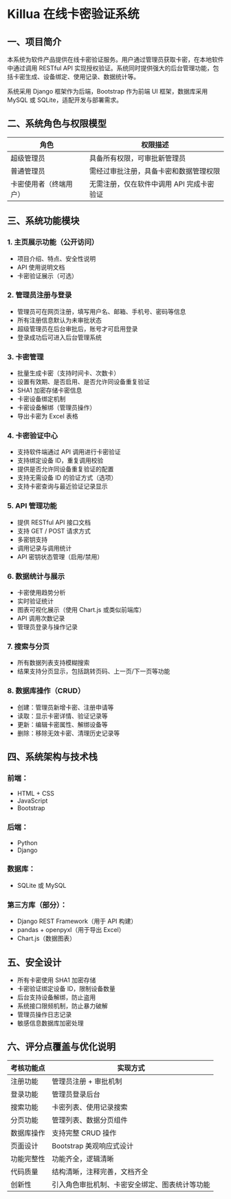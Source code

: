 # Killua 在线卡密验证系统

## 一、项目简介

本系统为软件产品提供在线卡密验证服务。用户通过管理员获取卡密，在本地软件中通过调用 RESTful API 实现授权验证。系统同时提供强大的后台管理功能，包括卡密生成、设备绑定、使用记录、数据统计等。

系统采用 Django 框架作为后端，Bootstrap 作为前端 UI 框架，数据库采用 MySQL 或 SQLite，适配开发与部署需求。

## 二、系统角色与权限模型

| 角色          | 权限描述                    |
| ----------- | ----------------------- |
| 超级管理员       | 具备所有权限，可审批新管理员          |
| 普通管理员       | 需经过审批注册，具备卡密和数据管理权限     |
| 卡密使用者（终端用户） | 无需注册，仅在软件中调用 API 完成卡密验证 |

## 三、系统功能模块

### 1. 主页展示功能（公开访问）

- 项目介绍、特点、安全性说明
- API 使用说明文档
- 卡密验证展示（可选）

### 2. 管理员注册与登录

- 管理员可在网页注册，填写用户名、邮箱、手机号、密码等信息
- 所有注册信息默认为未审批状态
- 超级管理员在后台审批后，账号才可启用登录
- 登录成功后可进入后台管理系统

### 3. 卡密管理

- 批量生成卡密（支持时间卡、次数卡）
- 设置有效期、是否启用、是否允许同设备重复验证
- SHA1 加密存储卡密信息
- 卡密设备绑定机制
- 卡密设备解绑（管理员操作）
- 导出卡密为 Excel 表格

### 4. 卡密验证中心

- 支持软件端通过 API 调用进行卡密验证
- 支持绑定设备 ID，重复调用校验
- 提供是否允许同设备重复验证的配置
- 支持无需设备 ID 的验证方式（选项）
- 支持卡密查询与最近验证记录显示

### 5. API 管理功能

- 提供 RESTful API 接口文档
- 支持 GET / POST 请求方式
- 多密钥支持
- 调用记录与调用统计
- API 密钥状态管理（启用/禁用）

### 6. 数据统计与展示

- 卡密使用趋势分析
- 实时验证统计
- 图表可视化展示（使用 Chart.js 或类似前端库）
- API 调用次数记录
- 管理员登录与操作记录

### 7. 搜索与分页

- 所有数据列表支持模糊搜索
- 结果支持分页显示，包括跳转页码、上一页/下一页等功能

### 8. 数据库操作（CRUD）

- 创建：管理员新增卡密、注册申请等
- 读取：显示卡密详情、验证记录等
- 更新：编辑卡密属性、解绑设备等
- 删除：移除无效卡密、清理历史记录等

## 四、系统架构与技术栈

### 前端：

- HTML + CSS
- JavaScript
- Bootstrap

### 后端：

- Python
- Django

### 数据库：

- SQLite 或 MySQL

### 第三方库（部分）：

- Django REST Framework（用于 API 构建）
- pandas + openpyxl（用于导出 Excel）
- Chart.js（数据图表）

## 五、安全设计

- 所有卡密使用 SHA1 加密存储
- 卡密验证绑定设备 ID，限制设备数量
- 后台支持设备解绑，防止盗用
- 系统接口限频机制，防止暴力破解
- 管理员操作日志记录
- 敏感信息数据库加密处理

## 六、评分点覆盖与优化说明

| 考核功能点 | 实现方式                    |
| ----- | ----------------------- |
| 注册功能  | 管理员注册 + 审批机制            |
| 登录功能  | 管理员登录后台                 |
| 搜索功能  | 卡密列表、使用记录搜索             |
| 分页功能  | 管理列表、数据分页组件             |
| 数据库操作 | 支持完整 CRUD 操作            |
| 页面设计  | Bootstrap 美观响应式设计       |
| 功能完整性 | 功能齐全，逻辑清晰               |
| 代码质量  | 结构清晰，注释完善，文档齐全          |
| 创新性   | 引入角色审批机制、卡密安全绑定、图表统计等功能 |

